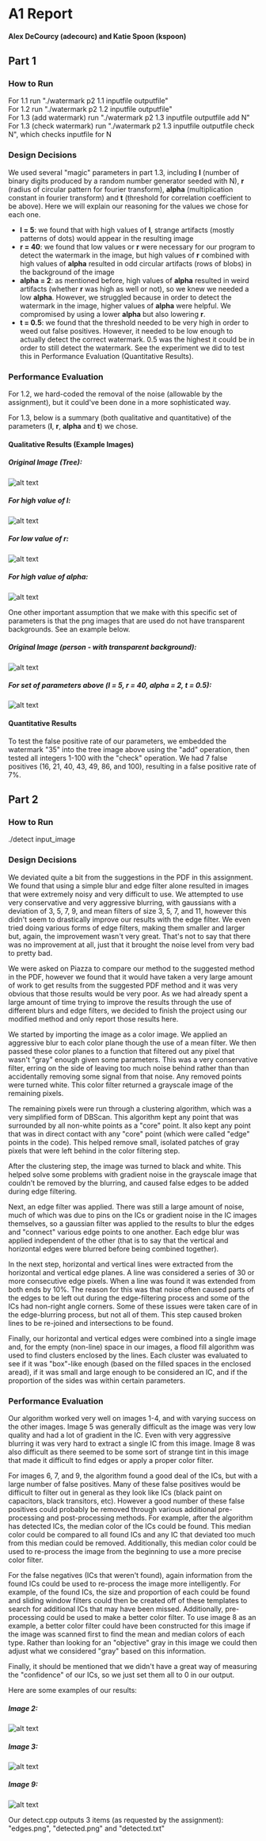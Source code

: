 # A1 Report
#### Alex DeCourcy (adecourc) and Katie Spoon (kspoon)  
## Part 1
### How to Run
For 1.1 run "./watermark p2 1.1 inputfile outputfile"  
For 1.2 run "./watermark p2 1.2 inputfile outputfile"  
For 1.3 (add watermark) run "./watermark p2 1.3 inputfile outputfile add N"  
For 1.3 (check watermark) run "./watermark p2 1.3 inputfile outputfile check N", which checks inputfile for N

### Design Decisions
We used several "magic" parameters in part 1.3, including **l** (number of binary digits produced by a random number generator seeded with N), **r** (radius of circular pattern for fourier transform), **alpha** (multiplication constant in fourier transform) and **t** (threshold for correlation coefficient to be above). Here we will explain our reasoning for the values we chose for each one.
* **l = 5**: we found that with high values of **l**, strange artifacts (mostly patterns of dots) would appear in the resulting image
* **r = 40**: we found that low values or **r** were necessary for our program to detect the watermark in the image, but high values of **r** combined with high values of **alpha** resulted in odd circular artifacts (rows of blobs) in the background of the image
* **alpha = 2**: as mentioned before, high values of **alpha** resulted in weird artifacts (whether **r** was high as well or not), so we knew we needed a low **alpha**. However, we struggled because in order to detect the watermark in the image, higher values of **alpha** were helpful. We compromised by using a lower **alpha** but also lowering **r**.
* **t = 0.5**: we found that the threshold needed to be very high in order to weed out false positives. However, it needed to be low enough to actually detect the correct watermark. 0.5 was the highest it could be in order to still detect the watermark. See the experiment we did to test this in Performance Evaluation (Quantitative Results).

### Performance Evaluation
For 1.2, we hard-coded the removal of the noise (allowable by the assignment), but it could've been done in a more sophisticated way.

For 1.3, below is a summary (both qualitative and quantitative) of the parameters (**l**, **r**, **alpha** and **t**) we chose.  
#### Qualitative Results (Example Images)
##### Original Image (Tree):
![alt text](https://github.iu.edu/cs-b657-sp2018/adecourc-kspoon-a1/blob/master/part1/watermark_images/tree_watermark_original.png)

##### For high value of l:
![alt text](https://github.iu.edu/cs-b657-sp2018/adecourc-kspoon-a1/blob/master/part1/watermark_images/tree_watermark_high_l_value.png)

##### For low value of r:
![alt text](https://github.iu.edu/cs-b657-sp2018/adecourc-kspoon-a1/blob/master/part1/watermark_images/tree_watermark_low_r_value.png)

##### For high value of alpha:
![alt text](https://github.iu.edu/cs-b657-sp2018/adecourc-kspoon-a1/blob/master/part1/watermark_images/tree_watermark_high_alpha_value.png)

One other important assumption that we make with this specific set of parameters is that the png images that are used do not have transparent backgrounds. See an example below.
##### Original Image (person - with transparent background):
![alt text](https://github.iu.edu/cs-b657-sp2018/adecourc-kspoon-a1/blob/master/part1/watermark_images/people.png)

##### For set of parameters above (l = 5, r = 40, alpha = 2, t = 0.5):
![alt text](https://github.iu.edu/cs-b657-sp2018/adecourc-kspoon-a1/blob/master/part1/watermark_images/people_watermark.png)

#### Quantitative Results 
To test the false positive rate of our parameters, we embedded the watermark "35" into the tree image above using the "add" operation, then tested all integers 1-100 with the "check" operation. We had 7 false positives (16, 21, 40, 43, 49, 86, and 100), resulting in a false positive rate of 7%.
  
## Part 2
### How to Run

./detect input_image

### Design Decisions

We deviated quite a bit from the suggestions in the PDF in this assignment. We found that using a simple blur and edge filter alone resulted in images that were extremely noisy and very difficult to use. We attempted to use very conservative and very aggressive blurring, with gaussians with a deviation of 3, 5, 7, 9, and mean filters of size 3, 5, 7, and 11, however this didn't seem to drastically improve our results with the edge filter. We even tried doing various forms of edge filters, making them smaller and larger but, again, the improvement wasn't very great. That's not to say that there was no improvement at all, just that it brought the noise level from very bad to pretty bad.

We were asked on Piazza to compare our method to the suggested method in the PDF, however we found that it would have taken a very large amount of work to get results from the suggested PDF method and it was very obvious that those results would be very poor. As we had already spent a large amount of time trying to improve the results through the use of different blurs and edge filters, we decided to finish the project using our modified method and only report those results here.

We started by importing the image as a color image. We applied an aggressive blur to each color plane though the use of a mean filter. We then passed these color planes to a function that filtered out any pixel that wasn't "gray" enough given some parameters. This was a very conservative filter, erring on the side of leaving too much noise behind rather than than accidentally removing some signal from that noise. Any removed points were turned white. This color filter returned a grayscale image of the remaining pixels.

The remaining pixels were run through a clustering algorithm, which was a very simplified form of DBScan. This algorithm kept any point that was surrounded by all non-white points as a "core" point. It also kept any point that was in direct contact with any "core" point (which were called "edge" points in the code). This helped remove small, isolated patches of gray pixels that were left behind in the color filtering step.

After the clustering step, the image was turned to black and white. This helped solve some problems with gradient noise in the grayscale image that couldn't be removed by the blurring, and caused false edges to be added during edge filtering.

Next, an edge filter was applied. There was still a large amount of noise, much of which was due to pins on the ICs or gradient noise in the IC images themselves, so a gaussian filter was applied to the results to blur the edges and "connect" various edge points to one another. Each edge blur was applied independent of the other (that is to say that the vertical and horizontal edges were blurred before being combined together).

In the next step, horizontal and vertical lines were extracted from the horizontal and vertical edge planes. A line was considered a series of 30 or more consecutive edge pixels. When a line was found it was extended from both ends by 10%. The reason for this was that noise often caused parts of the edges to be left out during the edge-filtering process and some of the ICs had non-right angle corners. Some of these issues were taken care of in the edge-blurring process, but not all of them. This step caused broken lines to be re-joined and intersections to be found.

Finally, our horizontal and vertical edges were combined into a single image and, for the empty (non-line) space in our images, a flood fill algorithm was used to find clusters enclosed by the lines. Each cluster was evaluated to see if it was "box"-like enough (based on the filled spaces in the enclosed aread), if it was small and large enough to be considered an IC, and if the proportion of the sides was within certain parameters.


### Performance Evaluation

Our algorithm worked very well on images 1-4, and with varying success on the other images. Image 5 was generally difficult as the image was very low quality and had a lot of gradient in the IC. Even with very aggressive blurring it was very hard to extract a single IC from this image. Image 8 was also difficult as there seemed to be some sort of strange tint in this image that made it difficult to find edges or apply a proper color filter.

For images 6, 7, and 9, the algorithm found a good deal of the ICs, but with a large number of false positives. Many of these false positives would be difficult to filter out in general as they look like ICs (black paint on capacitors, black transitors, etc). However a good number of these false positives could probably be removed through various additional pre-processing and post-processing methods. For example, after the algorithm has detected ICs, the median color of the ICs could be found. This median color could be compared to all found ICs and any IC that deviated too much from this median could be removed. Additionally, this median color could be used to re-process the image from the beginning to use a more precise color filter.

For the false negatives (ICs that weren't found), again information from the found ICs could be used to re-process the image more intelligently. For example, of the found ICs, the size and proportion of each could be found and sliding window filters could then be created off of these templates to search for additional ICs that may have been missed. Additionally, pre-processing could be used to make a better color filter. To use image 8 as an example, a better color filter could have been constructed for this image if the image was scanned first to find the mean and median colors of each type. Rather than looking for an "objective" gray in this image we could then adjust what we considered "gray" based on this information.

Finally, it should be mentioned that we didn't have a great way of measuring the "confidence" of our ICs, so we just set them all to 0 in our output.

Here are some examples of our results:
##### Image 2:
![alt text](https://github.iu.edu/cs-b657-sp2018/adecourc-kspoon-a1/blob/master/part2/detect_2.png)

##### Image 3:
![alt text](https://github.iu.edu/cs-b657-sp2018/adecourc-kspoon-a1/blob/master/part2/detect_3.png)

##### Image 9:
![alt text](https://github.iu.edu/cs-b657-sp2018/adecourc-kspoon-a1/blob/master/part2/detect_9.png)

Our detect.cpp outputs 3 items (as requested by the assignment): "edges.png", "detected.png" and "detected.txt"
